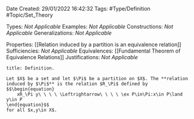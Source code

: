 <div class="topSpace"></div>

Date Created: 29/01/2022 16:42:32
Tags: #Type/Definition #Topic/Set_Theory

Types: <i>Not Applicable</i>
Examples: <i>Not Applicable</i>
Constructions: <i>Not Applicable</i>
Generalizations: <i>Not Applicable</i>

Properties: [[Relation induced by a partition is an equivalence relation]]
Sufficiencies: <i>Not Applicable</i>
Equivalences: [[Fundamental Theorem of Equivalence Relations]]
Justifications: <i>Not Applicable</i>

``` ad-Definition
title: Definition.

Let $X$ be a set and let $\Pi$ be a partition on $X$. The **relation induced by $\Pi$** is the relation $R_\Pi$ defined by
$$\begin{equation}
    xR_\Pi y\ \ \ \ \Leftrightarrow\ \ \ \ \ex P\in\Pi:x\in P\land y\in P
\end{equation}$$
for all $x,y\in X$.

```
